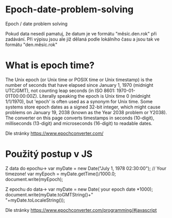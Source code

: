 # Epoch-date-problem-solving
Epoch / date problem solving

Pokud data nesedí pamatuj, že datum je ve formátu "měsíc.den.rok" při zadávání.
Při výpisu jsou ale již dělaná podle lokálního času a jsou tak ve formátu "den.měsíc.rok"

# What is epoch time?
The Unix epoch (or Unix time or POSIX time or Unix timestamp) is the number of seconds that have elapsed since January 1, 1970 (midnight UTC/GMT), not counting leap seconds (in ISO 8601: 1970-01-01T00:00:00Z). Literally speaking the epoch is Unix time 0 (midnight 1/1/1970), but 'epoch' is often used as a synonym for Unix time. Some systems store epoch dates as a signed 32-bit integer, which might cause problems on January 19, 2038 (known as the Year 2038 problem or Y2038). The converter on this page converts timestamps in seconds (10-digit), milliseconds (13-digit) and microseconds (16-digit) to readable dates.

Dle stránky https://www.epochconverter.com/

# Použitý postup v JS

Z data do epochu->
var myDate = new Date("July 1, 1978 02:30:00"); // Your timezone!
var myEpoch = myDate.getTime()/1000.0;
document.write(myEpoch);

Z epochu do data->
var myDate = new Date( your epoch date *1000);
document.write(myDate.toGMTString()+"<br>"+myDate.toLocaleString());

Dle stránky https://www.epochconverter.com/programming/#javascript

